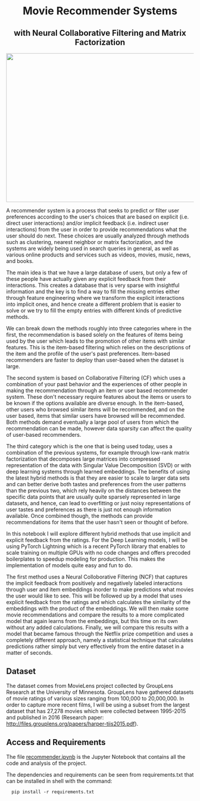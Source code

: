 <h1 align='center'>Movie Recommender Systems</h1>
<h2 align='center'>with Neural Collaborative Filtering and Matrix Factorization</h2>

<p align='center'>
      <img
           width='1000'
           height='400'
           src='https://github.com/jajokine/Recommender-Systems/blob/main/Images/movies.png'
      >
</p>

A recommender system is a process that seeks to predict or filter user preferences according to the user's choices that are based on explicit (i.e. direct user interactions) and/or implicit feedback (i.e. indirect user interactions) from the user in order to provide recommendations what the user should do next. These choices are usually analyzed through methods such as clustering, nearest neighbor or matrix factorization, and the systems are widely being used in search queries in general, as well as various online products and services such as videos, movies, music, news, and books.

The main idea is that we have a large database of users, but only a few of these people have actually given any explicit feedback from their interactions. This creates a database that is very sparse with insightful information and the key is to find a way to fill the missing entries either through feature engineering where we transform the explicit interactions into implicit ones, and hence create a different problem that is easier to solve or we try to fill the empty entries with different kinds of predictive methods.  

We can break down the methods roughly into three categories where in the first, the recommendation is based solely on the features of items being used by the user which leads to the promotion of other items with similar features. This is the item-based filtering which relies on the descriptions of the item and the profile of the user's past preferences. Item-based recommenders are faster to deploy than user-based when the dataset is large. 

The second system is based on Collaborative Filtering (CF) which uses a combination of your past behavior and the experiences of other people in making the recommendation through an item or user based recommender system. These don't necessary require features about the items or users to be known if the options available are diverse enough.  In the item-based, other users who browsed similar items will be recommended, and on the user based, items that similar users have browsed will be recommended. Both methods demand eventually a large pool of users from which the recommendation can be made, however data sparsity can affect the quality of user-based recommenders.

The third category which is the one that is being used today, uses a combination of the previous systems, for example through low-rank matrix factorization that decomposes large matrices into compressed representation of the data with Singular Value Decomposition (SVD) or with deep learning systems through learned embeddings. The benefits of using the latest hybrid methods is that they are easier to scale to larger data sets and can better derive both tastes and preferences from the user patterns than the previous two, which rely heavily on the distances between the specific data points that are usually quite sparsely represented in large datasets, and hence, can lead to overfitting or just noisy representations of user tastes and preferences as there is just not enough information available. Once combined though, the methods can provide recommendations for items that the user hasn't seen or thought of before.

In this notebook I will explore different hybrid methods that use implicit and explicit feedback from the ratings. For the Deep Learning models, I will be using PyTorch Lightning which is a recent PyTorch library that enables to scale training on multiple GPUs with no code changes and offers precoded boilerplates to speedup modeling for production. This makes the implementation of models quite easy and fun to do.

The first method uses a Neural Colloborative Filtering (NCF) that captures the implicit feedback from positively and negatively labeled interactions through user and item embeddings inorder to make predictions what movies the user would like to see. This will be followed up by a model that uses explicit feedback from the ratings and which calculates the similarity of the embeddings with the product of the embeddings. We will then make some movie recommendations and compare the results to a more complicated model that again learns from the embeddings, but this time on its own without any added calculations. Finally, we will compare this results with a model that became famous through the Netflix prize competition and uses a completely different approach, namely a statistical technique that calculates predictions rather simply but very effectively from the entire dataset in a matter of seconds. 

## Dataset

The dataset comes from MovieLens project collected by GroupLens Research at the University of Minnesota. GroupLens have gathered datasets of movie ratings of various sizes ranging from 100,000 to 20,000,000. In order to capture more recent films, I will be using a subset from the largest dataset that has 27,278 movies which were collected between 1995-2015 and published in 2016 (Research paper: http://files.grouplens.org/papers/harper-tiis2015.pdf).

## Access and Requirements

The file [recommender.ipynb](https://github.com/jajokine/Recommender-Systems/blob/main/recommender.ipynb) is the Jupyter Notebook that contains all the code and analysis of the project.

The dependencies and requirements can be seen from requirements.txt that can be installed in shell with the command:

      pip install -r requirements.txt
